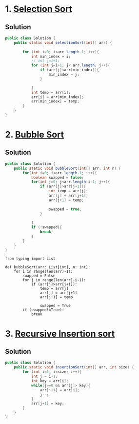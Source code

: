 # 1. [Selection Sort](https://www.codingninjas.com/studio/problems/selection-sort_624469?utm_source=striver&utm_medium=website&utm_campaign=a_zcoursetuf&leftPanelTab=0)

## Solution
```Java
public class Solution {
    public static void selectionSort(int[] arr) {
        
        for (int i=0; i<arr.length-1; i++){
            int min_index = i;
            // int j=i+1; 
            for (int j=i+1; j< arr.length; j++){
                if (arr[j]<arr[min_index]){
                    min_index = j;
                }

            }
            int temp = arr[i];
            arr[i] = arr[min_index];
            arr[min_index] = temp;
        }
    }
}
```
# 2. [Bubble Sort](https://www.codingninjas.com/studio/problems/bubble-sort_624380?utm_source=striver&utm_medium=website&utm_campaign=a_zcoursetuf&leftPanelTab=1)

## Solution
```Java
public class Solution {
    public static void bubbleSort(int[] arr, int n) {
        for(int i=0; i<arr.length-1; i++){
            boolean swapped = false;
            for(int j=0; j<arr.length-i-1; j++){
                if (arr[j]>arr[j+1]){
                    int temp = arr[j];
                    arr[j] = arr[j+1];
                    arr[j+1] = temp;
                    
                    swapped = true;
                }
                
            }
            if (!swapped){
                break;
            }
        }
    }
}
```
```
from typing import List

def bubbleSort(arr: List[int], n: int):
    for i in range(len(arr)-1):
        swapped = False
        for j in range(len(arr)-i-1):
            if (arr[j]>arr[j+1]):
                temp = arr[j]
                arr[j] = arr[j+1]
                arr[j+1] = temp

                swapped = True
        if (swapped!=True):
            break
```
# 3. [Recursive Insertion sort](https://www.codingninjas.com/studio/problems/insertion-sort_624381?utm_source=striver&utm_medium=website&utm_campaign=a_zcoursetuf)

## Solution
```Java
public class Solution {
    public static void insertionSort(int[] arr, int size) {
        for (int i=1; i<size; i++){
            int j = i-1;
            int key = arr[i];
            while(j>=0 && arr[j]> key){
                arr[j+1] = arr[j];
                j--;
            }
            arr[j+1] = key;
        }
    }
}
```
